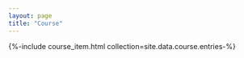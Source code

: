 ```yaml
---
layout: page
title: "Course"
---
```


{%-include course_item.html collection=site.data.course.entries-%}